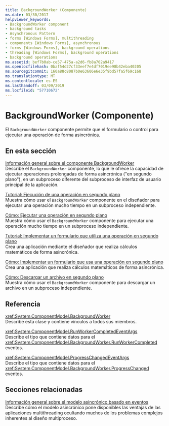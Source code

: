 ```yaml
---
title: BackgroundWorker (Componente)
ms.date: 03/30/2017
helpviewer_keywords:
- BackgroundWorker component
- background tasks
- Asynchronous Pattern
- forms [Windows Forms], multithreading
- components [Windows Forms], asynchronous
- forms [Windows Forms], background operations
- threading [Windows Forms], background operations
- background operations
ms.assetid: bef7b0ab-ce57-475a-a2d6-fb8a702a9417
ms.openlocfilehash: 0baf54d27cf33eef7e4df7019ee98b42eba40205
ms.sourcegitcommit: 160a88c8087b0e63606e6e35f9bd57fa5f69c168
ms.translationtype: MT
ms.contentlocale: es-ES
ms.lasthandoff: 03/09/2019
ms.locfileid: "57710672"
---
```

# <a name="backgroundworker-component"></a>BackgroundWorker (Componente)
El `BackgroundWorker` componente permite que el formulario o control para ejecutar una operación de forma asincrónica.  
  
## <a name="in-this-section"></a>En esta sección  
 [Información general sobre el componente BackgroundWorker](backgroundworker-component-overview.md)  
 Describe el `BackgroundWorker` componente, lo que le ofrece la capacidad de ejecutar operaciones prolongadas de forma asincrónica ("en segundo plano"), en un subproceso diferente del subproceso de interfaz de usuario principal de la aplicación.  
  
 [Tutorial: Ejecución de una operación en segundo plano](walkthrough-running-an-operation-in-the-background.md)  
 Muestra cómo usar el `BackgroundWorker` componente en el diseñador para ejecutar una operación mucho tiempo en un subproceso independiente.  
  
 [Cómo: Ejecutar una operación en segundo plano](how-to-run-an-operation-in-the-background.md)  
 Muestra cómo usar el `BackgroundWorker` componente para ejecutar una operación mucho tiempo en un subproceso independiente.  
  
 [Tutorial: Implementar un formulario que utiliza una operación en segundo plano](walkthrough-implementing-a-form-that-uses-a-background-operation.md)  
 Crea una aplicación mediante el diseñador que realiza cálculos matemáticos de forma asincrónica.  
  
 [Cómo: Implementar un formulario que usa una operación en segundo plano](how-to-implement-a-form-that-uses-a-background-operation.md)  
 Crea una aplicación que realiza cálculos matemáticos de forma asincrónica.  
  
 [Cómo: Descargar un archivo en segundo plano](how-to-download-a-file-in-the-background.md)  
 Muestra cómo usar el `BackgroundWorker` componente para descargar un archivo en un subproceso independiente.  
  
## <a name="reference"></a>Referencia  
 <xref:System.ComponentModel.BackgroundWorker>  
 Describe esta clase y contiene vínculos a todos sus miembros.  
  
 <xref:System.ComponentModel.RunWorkerCompletedEventArgs>  
 Describe el tipo que contiene datos para el <xref:System.ComponentModel.BackgroundWorker.RunWorkerCompleted> eventos.  
  
 <xref:System.ComponentModel.ProgressChangedEventArgs>  
 Describe el tipo que contiene datos para el <xref:System.ComponentModel.BackgroundWorker.ProgressChanged> eventos.  
  
## <a name="related-sections"></a>Secciones relacionadas  
 [Información general sobre el modelo asincrónico basado en eventos](../../../standard/asynchronous-programming-patterns/event-based-asynchronous-pattern-overview.md)  
 Describe cómo el modelo asincrónico pone disponibles las ventajas de las aplicaciones multithreading ocultando muchos de los problemas complejos inherentes al diseño multiproceso.
